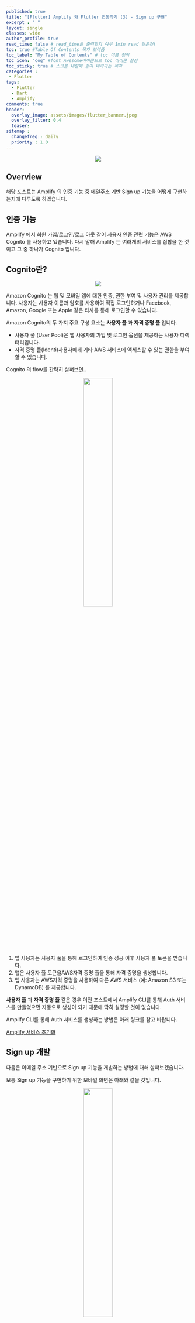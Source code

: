 ```yaml
---
published: true
title: "[Flutter] Amplify 와 Flutter 연동하기 (3) - Sign up 구현"
excerpt : " "
layout: single
classes: wide
author_profile: true
read_time: false # read_time을 출력할지 여부 1min read 같은것!
toc: true #Table Of Contents 목차 보여줌
toc_label: "My Table of Contents" # toc 이름 정의
toc_icon: "cog" #font Awesome아이콘으로 toc 아이콘 설정
toc_sticky: true # 스크롤 내릴때 같이 내려가는 목차
categories :
 - Flutter
tags: 
  - Flutter
  - Dart
  - Amplify
comments: true
header:
  overlay_image: assets/images/flutter_banner.jpeg
  overlay_filter: 0.4
  teaser: 
sitemap :
  changefreq : daily
  priority : 1.0
---
```


<div align="center">
<img src="https://d2908q01vomqb2.cloudfront.net/7b52009b64fd0a2a49e6d8a939753077792b0554/2021/02/17/Site-Merch_AWS-Amplify-Flutter_SocialMedia_1-1024x536-1.png" >
</div>

## Overview

해당 포스트는 Amplify 의 인증 기능 중 메일주소 기반 Sign up 기능을 어떻게 구현하는지에 다루도록 하겠습니다.

## 인증 기능

Amplify 에서 회원 가입/로그인/로그 아웃 같이 사용자 인증 관련 기능은 AWS Cognito 를 사용하고 있습니다. 다시 말해 Amplify 는 여러개의 서비스를 집합을 한 것이고 그 중 하나가 Cognito 입니다.

## Cognito란?

<div align="center">
<img src="https://d1.awsstatic.com/products/Cognito/SmashingIdeasAssets/02_content_images/Cognito-SI-CI-IMG_landing_federation.efd07e7e0d884e003120f979ff8c5c1b8a332d73.png" >
</div>

Amazon Cognito 는 웹 및 모바일 앱에 대한 인증, 권한 부여 및 사용자 관리를 제공합니다. 사용자는 사용자 이름과 암호를 사용하여 직접 로그인하거나 Facebook, Amazon, Google 또는 Apple 같은 타사를 통해 로그인할 수 있습니다.

Amazon Cognito의 두 가지 주요 구성 요소는 __사용자 풀__ 과 __자격 증명 풀__ 입니다.

- 사용자 풀 (User Pool)은 앱 사용자의 가입 및 로그인 옵션을 제공하는 사용자 디렉터리입니다.
- 자격 증명 풀(Identi)사용자에게 기타 AWS 서비스에 액세스할 수 있는 권한을 부여할 수 있습니다.
  
Cognito 의 flow를 간략히 살펴보면..

<div align="center">
<img src="https://docs.aws.amazon.com/ko_kr/cognito/latest/developerguide/images/scenario-cup-cib2.png" width="40%" >
</div>
  
1. 앱 사용자는 사용자 풀을 통해 로그인하여 인증 성공 이후 사용자 풀 토큰을 받습니다.
2. 앱은 사용자 풀 토큰을AWS자격 증명 풀을 통해 자격 증명을 생성합니다.
3. 앱 사용자는 AWS자격 증명을 사용하여 다른 AWS 서비스 (예: Amazon S3 또는 DynamoDB) 를 제공합니다.

 __사용자 풀__ 과 __자격 증명 풀__ 같은 경우 이전 포스트에서 Amplify CLI를 통해 Auth 서비스를 만들었으면 자동으로 생성이 되기 때문에 딱히 설정할 것이 없습니다.

Amplify CLI를 통해 Auth 서비스를 생성하는 방법은 아래 링크를 참고 바랍니다.

[Amplify 서비스 초기화](https://origogi.github.io/flutter/amplify-2/)

## Sign up 개발

다음은 이메일 주소 기반으로 Sign up 기능을 개발하는 방법에 대해 살펴보겠습니다.  

보통 Sign up 기능을 구현하기 위한 모바일 화면은 아래와 같을 것입니다.

<div align="center">
<img src="https://docs.aws.amazon.com/ko_kr/cognito/latest/developerguide/images/scenario-cup-cib2.png" width="40%" >
</div>

## Reference

[AWS Amplify for Flutter](https://docs.amplify.aws/start/getting-started/installation/q/integration/flutter)
